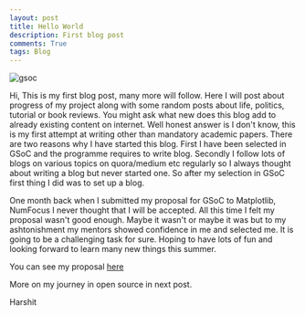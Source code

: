 ```yaml
---
layout: post
title: Hello World
description: First blog post
comments: True
tags: Blog 
---
```


![gsoc](http://i.imgur.com/MkQZ9Ck.jpg)

Hi,
This is my first blog post, many more will follow. Here I will post about progress of my project along with some random posts about life,
politics, tutorial or book reviews. You might ask what new does this blog add to already existing content on internet. Well honest answer
is I don't know, this is my first attempt at writing other than mandatory academic papers. There are two reasons why I have started this
blog. First I have been selected in GSoC and the programme requires to write blog. Secondly I follow lots of blogs on various topics on
quora/medium etc regularly so I always thought about writing a blog but never started one. So after my selection in GSoC first thing I
did was to set up a blog.

One month back when I submitted my proposal for GSoC to Matplotlib, NumFocus I never thought that I will be accepted. All this time I
felt my proposal wasn't good enough. Maybe it wasn't or maybe it was but to my ashtonishment my mentors showed confidence in me and
selected me. It is going to be a challenging task for sure. Hoping to have lots of fun and looking forward to learn many new things this
summer. 

You can see my proposal <a href="https://drive.google.com/file/d/0B2ILT4mYuNUCczVxVDNGUnpuOFU/view?usp=sharing">here</a>


More on my journey in open source in next post.

Harshit
